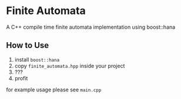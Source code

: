 # Finite Automata

A C++ compile time finite automata implementation using boost::hana

## How to Use

1. install `boost::hana`
2. copy `finite_automata.hpp` inside your project
3. ???
4. profit

for example usage please see `main.cpp`
